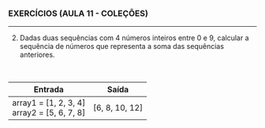 
### EXERCÍCIOS (AULA 11 - COLEÇÕES)
<hr>

2.	Dadas duas sequências com 4 números inteiros entre 0 e 9, calcular a sequência de números que representa a soma das sequências anteriores.
<br>

| Entrada                    | Saída          | 
|----------------------------|----------------|
|array1 = [1, 2, 3, 4] <br> array2 = [5, 6, 7, 8] |[6, 8, 10, 12]  |
